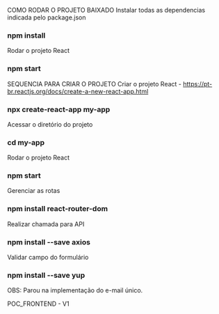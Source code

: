 COMO RODAR O PROJETO BAIXADO
Instalar todas as dependencias indicada pelo package.json
### npm install

Rodar o projeto React 
### npm start


SEQUENCIA PARA CRIAR O PROJETO
Criar o projeto React - https://pt-br.reactjs.org/docs/create-a-new-react-app.html
### npx create-react-app my-app

Acessar o diretório do projeto
### cd my-app

Rodar o projeto React 
### npm start

Gerenciar as rotas
### npm install react-router-dom

Realizar chamada para API
### npm install --save axios

Validar campo do formulário
### npm install --save yup


OBS: Parou na implementação do e-mail único.

POC_FRONTEND - V1
